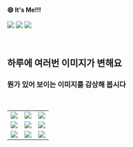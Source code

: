 <!--
#### 📫 How to reach me?
<a href="mailto:thquddnr123@gmail.com">
    <img 
        src="https://img.shields.io/badge/Gmail-d14836?style=flat-square&logo=Gmail&logoColor=white&link=mailto:thquddnr123@gmail.com"
        style="height : auto; margin-left : 60px; margin-right : 60px;"/>
</a>
-->
#### 😄 It's Me!!!

<a href="https://cybecho.notion.site/SBU-s-Archives-854ccd3338c2456a867956f26143998a" target="_blank"><img src="https://img.shields.io/badge/Portfolio-303030?style=for-the-badge&logo=Notion&logoColor=white"/></a>
<a href="https://www.instagram.com/junk_warrior_vintage/" target="_blank"><img src="https://img.shields.io/badge/@junk_warrir_vintage-E4405F?style=for-the-badge&logo=Instagram&logoColor=white"/></a>
<a href="https://www.behance.net/thquddnr125654" target="_blank"><img src="https://img.shields.io/badge/Behance-1769FF?style=for-the-badge&logo=Behance&logoColor=white"/></a>

</br>

## 하루에 여러번 이미지가 변해요
### 뭔가 있어 보이는 이미지를 감상해 봅시다

<!--
마크업 바로보기 사이트
https://dillinger.io/ 
-->
  <br/> <table>
<tr>
<td><a href='https://img.theqoo.net/img/rjIus.jpg'><img src='https://www.random-art.org/img/large/447103.jpg'></a></td>
<td><a href='https://www.omfgdogs.com/#'><img src='https://www.random-art.org/img/large/447133.jpg'></a></td>
<td><a href='https://www.cameronsworld.net'><img src='https://www.random-art.org/img/large/447096.jpg'></a></td>
</tr>
<tr>
<td><a href='http://www.omglasergunspewpewpew.com/'><img src='https://www.random-art.org/img/large/447091.jpg'></a></td>
<td><a href='https://name.ho9.me/'><img src='https://www.random-art.org/img/large/447075.jpg'></a></td>
<td><a href='https://longdogechallenge.com/'><img src='https://www.random-art.org/img/large/447059.jpg'></a></td>
</tr>
<tr>
<td><a href='https://kimjongillookingatthings.tumblr.com/'><img src='https://www.random-art.org/img/large/447117.jpg'></a></td>
<td><a href='https://pointerpointer.com/'><img src='https://www.random-art.org/img/large/447074.jpg'></a></td>
<td><a href='https://binarypiano.com/'><img src='https://www.random-art.org/img/large/447152.jpg'></a></td>
</tr>
</table>

